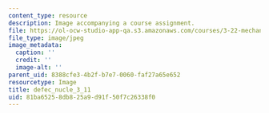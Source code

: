 ```yaml
---
content_type: resource
description: Image accompanying a course assignment.
file: https://ol-ocw-studio-app-qa.s3.amazonaws.com/courses/3-22-mechanical-behavior-of-materials-spring-2008/81ba65258db825a9d91f50f7c26338f0_defec_nucle_3_11.jpg
file_type: image/jpeg
image_metadata:
  caption: ''
  credit: ''
  image-alt: ''
parent_uid: 8388cfe3-4b2f-b7e7-0060-faf27a65e652
resourcetype: Image
title: defec_nucle_3_11
uid: 81ba6525-8db8-25a9-d91f-50f7c26338f0
---
```

